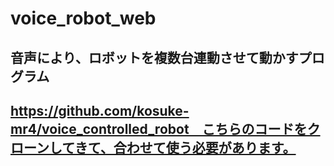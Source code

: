 # voice_robot_web

## 音声により、ロボットを複数台連動させて動かすプログラム

## https://github.com/kosuke-mr4/voice_controlled_robot　こちらのコードをクローンしてきて、合わせて使う必要があります。
